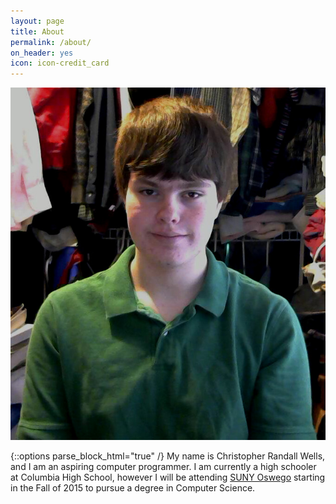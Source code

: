 ```yaml
---
layout: page
title: About
permalink: /about/
on_header: yes
icon: icon-credit_card
---
```

<div class="about-photo-box">
    <img class="about-photo" src="/images/photo.jpg" alt="Christopher Randall Wells" />
</div>

{::options parse_block_html="true" /}
My name is Christopher Randall Wells, and I am an aspiring computer programmer. I am currently a high schooler at Columbia High School, however I will be attending [SUNY Oswego](http://www.oswego.edu/) starting in the Fall of 2015 to pursue a degree in Computer Science.
